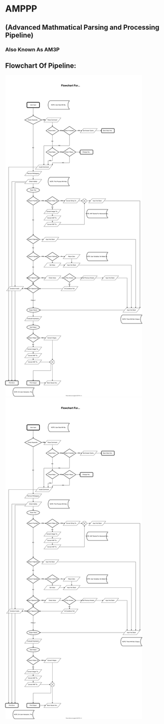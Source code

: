 # AMPPP
## (**A**dvanced **M**athmatical **P**arsing and **P**rocessing **P**ipeline)
### Also Known As AM3P

## Flowchart Of Pipeline:

![Pipeline](./Pipeline.svg)
<img src="./Pipeline.svg">